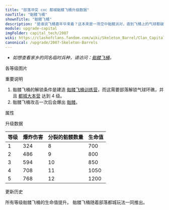 ```yaml
---
title: "部落冲突 coc 都城骷髅飞桶升级数据"
navTitle: "骷髅飞桶"
shownTitle: "骷髅飞桶"
description: "是谁说飞桶嘉年华来着？这本来是一场空中骷髅派对，直到飞桶上的气球都破了......然后就变成了地上的骷髅派对！"
module: upgrade-capital
imgFolder: capital_tech/2007
wiki: https://clashofclans.fandom.com/wiki/Skeleton_Barrel/Clan_Capital
canonical: /upgrade/2007-Skeleton-Barrels
---
```


- *如想查看家乡的同名临时兵种，请访问：[骷髅飞桶](/upgrade/0e04-Skeleton-Barrel)。*

<UnitInfo :folder="$frontmatter.imgFolder" imgSrc="Skeleton_Barrel_info.png" :imgAlt="$frontmatter.navTitle" :description="$frontmatter.description" />

<SmallTitle>各等级图片</SmallTitle>

<Panel>
    <UnitImgGroup :folder="$frontmatter.imgFolder">
        <UnitImg imgTitle="所有等级" imgSrc="Skeleton_Barrel1.png" />
    </UnitImgGroup>
</Panel>

<SmallTitle>重要说明</SmallTitle>

1. 骷髅飞桶的解锁条件是建造 [骷髅飞桶训练营](/upgrade/2347-Skeleton-Barrel-Barracks)，而这需要部落解锁气球环礁，并且 [都城大本营](/upgrade/2400-Capital-Hall) 达到 4 级。
2. 骷髅飞桶攻击一次后会爆出 [骷髅](/upgrade/20c1-Skeleton)。

<SmallTitle>属性</SmallTitle>

<UnitProperties>
    <UnitProperty pKey="部队类型" pValue="空中单位" />
    <UnitProperty pKey="攻击偏好" pValue="防御建筑" />
    <UnitProperty pKey="伤害类型" pValue="范围伤害" />
    <UnitProperty pKey="伤害半径" pValue="1 格" />
    <UnitProperty pKey="攻击的目标" pValue="仅地面目标" />
    <UnitProperty pKey="每组兵的配兵人口" pValue="15" />
    <UnitProperty pKey="每组兵的部队数量" pValue="3" />
    <UnitProperty pKey="每个兵的防守人口" pValue="5" />
    <UnitProperty pKey="移动速度" pValue="1 格/秒" />
    <UnitProperty pKey="首次进攻时机" pValue="到达目标后 1 秒" />
    <UnitProperty pKey="攻击距离" pValue="0 (建筑头顶)" />
</UnitProperties>

<SmallTitle>升级数据</SmallTitle>

<UnitTable>

| 等级 | 爆炸伤害 | 分裂的骷髅数量 | 生命值 |
| ---- |  ----   |     ----     |  ----  |
|   1  |   324   |       8      |   700  |
|   2  |   486   |       9      |   800  |
|   3  |   594   |      10      |   850  |
|   4  |   708   |      11      |  1050  |
|   5  |   768   |      12      |  1200  |
</UnitTable>

<SmallTitle>更新历史</SmallTitle>

<Timeline>
    <TimelineItem date="2022/12/12">
        <TimelineRow>所有等级骷髅飞桶的生命值提升。</TimelineRow>
    </TimelineItem>
    <TimelineItem date="2022/05/02">
        <TimelineRow>骷髅飞桶随着部落都城玩法一同推出。</TimelineRow>
    </TimelineItem>
    <TimelineItem :historyBottom="true" />
</Timeline>